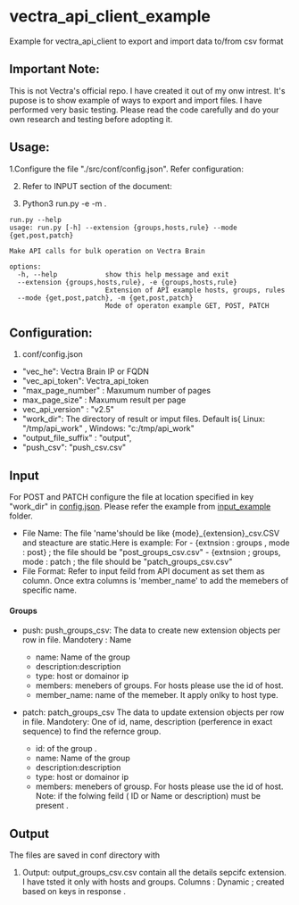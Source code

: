 # vectra_api_client_example
Example for vectra_api_client to export and import data to/from csv format

## Important Note: 
  This is not Vectra's official repo. I have created it out of my onw intrest. It's  pupose is to show example of ways to export and import files. I have performed very basic testing. Please read the code carefully and do your own research and testing before adopting it. 



## Usage:
  1.Configure the file "./src/conf/config.json". Refer configuration:
  
  2.  Refer to INPUT section of the document:
 
  4.  Python3 run.py  -e <extension> -m <mode>.
     
```
run.py --help            
usage: run.py [-h] --extension {groups,hosts,rule} --mode {get,post,patch}

Make API calls for bulk operation on Vectra Brain

options:
  -h, --help            show this help message and exit
  --extension {groups,hosts,rule}, -e {groups,hosts,rule}
                        Extension of API example hosts, groups, rules     
  --mode {get,post,patch}, -m {get,post,patch}
                        Mode of operaton example GET, POST, PATCH
```  


## Configuration:
  1. conf/config.json
- "vec_he": Vectra Brain IP or FQDN
- "vec_api_token": Vectra_api_token
-  "max_page_number" : Maxumum number of pages 
-   max_page_size" : Maxumum result per page
-   vec_api_version" :  "v2.5"
- "work_dir": The directory of result or imput files. Default is{ Linux: "/tmp/api_work" , Windows: "c:/tmp/api_work" 
- "output_file_suffix" : "output",
- "push_csv": "push_csv.csv"

## Input
For POST and PATCH configure the file at location specified in key "work_dir" in [config.json](/src/conf/config.json). Please refer the example from [input_example](input_example) folder.
- File Name: The file 'name'should be like {mode}_{extension}_csv.CSV and steacture are static.Here is example:
        For
       - {extnsion : groups , mode : post} ;  the file should be "post_groups_csv.csv"
       - {extnsion ; groups,  mode : patch ;  the file should be "patch_groups_csv.csv"
- File Format: Refer to input feild from API document as set them as column.
  Once extra columns is 'member_name' to add the memebers of specific name.

#### Groups
* push: push_groups_csv: The data to create new extension objects per row in file.
  Mandotery : Name
  * name: Name of the group
  * description:description
  * type: host or domainor ip
  * members: menebers of groups. For hosts please use the id of host.
  * member_name: name of the memeber. It apply onlky to host type.
    
* patch: patch_groups_csv The data to update extension objects per row in file.
  Mandotery: One of id, name, description (perference in exact sequence) to find the refernce group.
  * id: of the group .
  * name: Name of the group
  * description:description
  * type: host or domainor ip
  * members: menebers of grousp. For hosts please use the id of host.
     Note: if the folwing feild ( ID or Name or description) must be present .

## Output
  The files are saved in conf directory with 
  1. Output: output_groups_csv.csv contain all the details sepcifc extension. I have tsted it only with hosts and groups.
     Columns : Dynamic ; created based on keys in response .  

